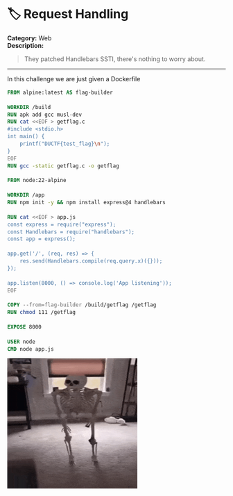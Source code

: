 # 🏷️ Request Handling

**Category:** Web  
**Description:**  
> They patched Handlebars SSTI, there's nothing to worry about.

-----
In this challenge we are just given a Dockerfile

```Dockerfile
FROM alpine:latest AS flag-builder

WORKDIR /build
RUN apk add gcc musl-dev
RUN cat <<EOF > getflag.c
#include <stdio.h>
int main() {
    printf("DUCTF{test_flag}\n");
}
EOF
RUN gcc -static getflag.c -o getflag

FROM node:22-alpine

WORKDIR /app
RUN npm init -y && npm install express@4 handlebars

RUN cat <<EOF > app.js
const express = require("express");
const Handlebars = require("handlebars");
const app = express();

app.get('/', (req, res) => {
    res.send(Handlebars.compile(req.query.x)({}));
});

app.listen(8000, () => console.log('App listening'));
EOF

COPY --from=flag-builder /build/getflag /getflag
RUN chmod 111 /getflag

EXPOSE 8000

USER node
CMD node app.js
```


<img src="https://github.com/Yazan03/CTF-writeups2025/blob/main/DU%20CTF/Request%20Handling/images/skeleton.gif?raw=true" alt="Skeleton GIF" width="300" height="300">
